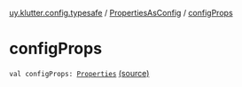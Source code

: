 [uy.klutter.config.typesafe](../index.md) / [PropertiesAsConfig](index.md) / [configProps](.)


# configProps
<code>val configProps: [Properties](http://docs.oracle.com/javase/6/docs/api/java/util/Properties.html)</code> [(source)](https://github.com/kohesive/klutter/blob/master/config-typesafe-jdk6/src/main/kotlin/uy/klutter/config/typesafe/ConfigLoading.kt#L162)<br/>

